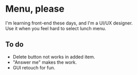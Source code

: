 # Menu, please
I'm learning front-end these days, and I'm a UI/UX designer.  
Use it when you feel hard to select lunch menu.

## To do
- Delete button not works in added item.
- "Answer me" makes the work.
- GUI retouch for fun.
